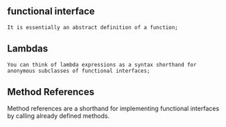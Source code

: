   functional interface 
  --------------------
    It is essentially an abstract definition of a function;
  Lambdas
  ------------
    You can think of lambda expressions as a syntax shorthand for anonymous subclasses of functional interfaces;
  Method References
  ---------------
  Method references are a shorthand for implementing functional interfaces by calling already defined methods.
